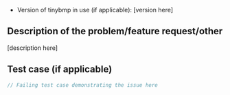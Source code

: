 - Version of tinybmp in use (if applicable): [version here]

## Description of the problem/feature request/other

[description here]

## Test case (if applicable)

```rust
// Failing test case demonstrating the issue here
```
